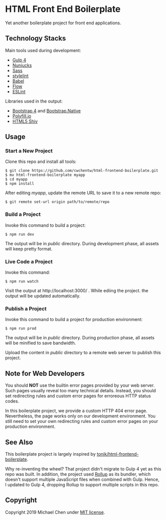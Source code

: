# HTML Front End Boilerplate

Yet another boilerplate project for front end applications.

## Technology Stacks

Main tools used during development:

* [Gulp 4](https://gulpjs.com/)
* [Nunjucks](https://mozilla.github.io/nunjucks/)
* [Sass](https://sass-lang.com/)
* [stylelint](https://stylelint.io/)
* [Babel](https://babeljs.io/)
* [Flow](https://flow.org/en/)
* [ESLint](https://eslint.org/)

Libraries used in the output:

* [Bootstrap 4](https://getbootstrap.com/) and [Bootstrap.Native](http://thednp.github.io/bootstrap.native/)
* [Polyfill.io](https://polyfill.io/v3/)
* [HTML5 Shiv](https://github.com/aFarkas/html5shiv/)

## Usage

### Start a New Project

Clone this repo and install all tools:

```
$ git clone https://github.com/cwchentw/html-frontend-boilerplate.git
$ mv html-frontend-boilerplate myapp
$ cd myapp
$ npm install
```

After editing *myapp*, update the remote URL to save it to a new remote repo:

```
$ git remote set-url origin path/to/remote/repo
```

### Build a Project

Invoke this command to build a project:

```
$ npm run dev
```

The output will be in *public* directory. During development phase, all assets will keep pretty format.

### Live Code a Project

Invoke this command:

```
$ npm run watch
```

Visit the output at http://localhost:3000/ . While ediing the project. the output will be updated automatically.

### Publish a Project

Invoke this command to build a project for production environment:

```
$ npm run prod
```

The output will be in *public* directory. During production phase, all assets will be minified to save bandwidth.

Upload the content in *public* directory to a remote web server to publish this project.

## Note for Web Developers

You should **NOT** use the builtin error pages provided by your web server. Such pages usually reveal too many technical details. Instead, you should set redirecting rules and custom error pages for erroreous HTTP status codes.

In this boilerplate project, we provide a custom HTTP 404 error page. Nevertheless, the page works only on our development environment. You still need to set your own redirecting rules and custom error pages on your production environment.

## See Also

This boilerplate project is largely inspired by [tonik/html-frontend-boilerplate](https://github.com/tonik/html-frontend-boilerplate).

Why re-inventing the wheel? That project didn't migrate to Gulp 4 yet as this repo was built. In addition, the project used [Rollup](https://rollupjs.org/guide/en/) as its bundler, which doesn't support multiple JavaScript files when combined with Gulp. Hence, I updated to Gulp 4, dropping Rollup to support multiple scripts in this repo.

## Copyright

Copyright 2019 Michael Chen under [MIT license](http://opensource.org/licenses/MIT).
